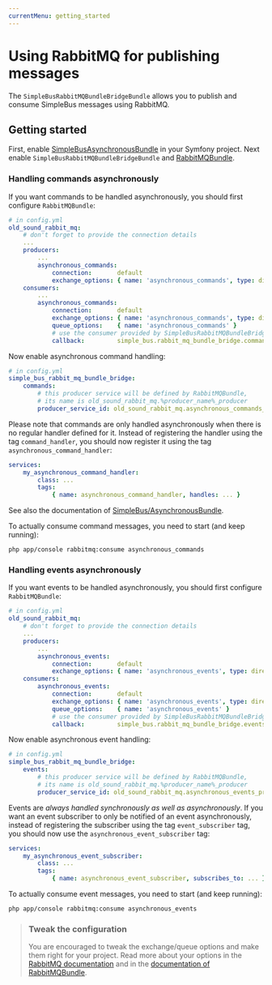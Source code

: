 ```yaml
---
currentMenu: getting_started
---
```


# Using RabbitMQ for publishing messages

The `SimpleBusRabbitMQBundleBridgeBundle` allows you to publish and consume SimpleBus messages using RabbitMQ.

## Getting started

First, enable [SimpleBusAsynchronousBundle](https://github.com/SimpleBus/AsynchronousBundle) in your Symfony project.
Next enable `SimpleBusRabbitMQBundleBridgeBundle` and [RabbitMQBundle](https://github.com/php-amqplib/RabbitMqBundle).

### Handling commands asynchronously

If you want commands to be handled asynchronously, you should first configure `RabbitMQBundle`:

```yaml
# in config.yml
old_sound_rabbit_mq:
    # don't forget to provide the connection details
    ...
    producers:
        ...
        asynchronous_commands:
            connection:       default
            exchange_options: { name: 'asynchronous_commands', type: direct }
    consumers:
        ...
        asynchronous_commands:
            connection:       default
            exchange_options: { name: 'asynchronous_commands', type: direct }
            queue_options:    { name: 'asynchronous_commands' }
            # use the consumer provided by SimpleBusRabbitMQBundleBridgeBundle
            callback:         simple_bus.rabbit_mq_bundle_bridge.commands_consumer
```

Now enable asynchronous command handling:

```yaml
# in config.yml
simple_bus_rabbit_mq_bundle_bridge:
    commands:
        # this producer service will be defined by RabbitMQBundle,
        # its name is old_sound_rabbit_mq.%producer_name%_producer
        producer_service_id: old_sound_rabbit_mq.asynchronous_commands_producer
```

Please note that commands are only handled asynchronously when there is no regular handler defined for it. Instead of
registering the handler using the tag `command_handler`, you should now register it using the tag
`asynchronous_command_handler`:

```yaml
services:
    my_asynchronous_command_handler:
        class: ...
        tags:
            { name: asynchronous_command_handler, handles: ... }
```

See also the documentation of [SimpleBus/AsynchronousBundle](https://github.com/SimpleBus/AsynchronousBundle).

To actually consume command messages, you need to start (and keep running):

    php app/console rabbitmq:consume asynchronous_commands

### Handling events asynchronously

If you want events to be handled asynchronously, you should first configure `RabbitMQBundle`:

```yaml
# in config.yml
old_sound_rabbit_mq:
    # don't forget to provide the connection details
    ...
    producers:
        ...
        asynchronous_events:
            connection:       default
            exchange_options: { name: 'asynchronous_events', type: direct }
    consumers:
        asynchronous_events:
            connection:       default
            exchange_options: { name: 'asynchronous_events', type: direct }
            queue_options:    { name: 'asynchronous_events' }
            # use the consumer provided by SimpleBusRabbitMQBundleBridgeBundle
            callback:         simple_bus.rabbit_mq_bundle_bridge.events_consumer
```

Now enable asynchronous event handling:

```yaml
# in config.yml
simple_bus_rabbit_mq_bundle_bridge:
    events:
        # this producer service will be defined by RabbitMQBundle,
        # its name is old_sound_rabbit_mq.%producer_name%_producer
        producer_service_id: old_sound_rabbit_mq.asynchronous_events_producer
```

Events are *always handled synchronously as well as asynchronously*. If you want an event subscriber to only be notified
of an event asynchronously, instead of registering the subscriber using the tag `event_subscriber` tag, you should now
use the `asynchronous_event_subscriber` tag:

```yaml
services:
    my_asynchronous_event_subscriber:
        class: ...
        tags:
            { name: asynchronous_event_subscriber, subscribes_to: ... }
```

To actually consume event messages, you need to start (and keep running):

    php app/console rabbitmq:consume asynchronous_events

> ### Tweak the configuration
>
> You are encouraged to tweak the exchange/queue options and make them right for your project. Read more about your
> options in the [RabbitMQ documentation](http://www.rabbitmq.com/documentation.html) and in the [documentation of
> RabbitMQBundle](https://github.com/php-amqplib/RabbitMqBundle).
